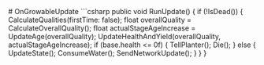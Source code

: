 <Badge type="danger" text="Carbon Compatible"/>
# OnGrowableUpdate
```csharp
public void RunUpdate()
{
	if (!IsDead())
	{
		CalculateQualities(firstTime: false);
		float overallQuality = CalculateOverallQuality();
		float actualStageAgeIncrease = UpdateAge(overallQuality);
		UpdateHealthAndYield(overallQuality, actualStageAgeIncrease);
		if (base.health <= 0f)
		{
			TellPlanter();
			Die();
		}
		else
		{
			UpdateState();
			ConsumeWater();
			SendNetworkUpdate();
		}
	}
}

```
